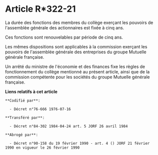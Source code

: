 # Article R*322-21

La durée des fonctions des membres du collège exerçant les pouvoirs de l'assemblée générale des actionnaires est fixée à cinq
ans.

Ces fonctions sont renouvelables par période de cinq ans.

Les mêmes dispositions sont applicables à la commission exerçant les pouvoirs de l'assemblée générale des entreprises du
groupe Mutuelle générale française.

Un arrêté du ministre de l'économie et des finances fixe les règles de fonctionnement du collège mentionné au présent
article, ainsi que de la commission compétente pour les sociétés du groupe Mutuelle générale française.

**Liens relatifs à cet article**

	**Codifié par**:

	  - Décret n°76-666 1976-07-16

	**Transféré par**:

	  - Décret n°84-302 1984-04-24 art. 5 JORF 26 avril 1984

	**Abrogé par**:

	  - Décret n°90-158 du 19 février 1990 - art. 4 () JORF 21 février 1990 en vigueur le 26 février 1990
